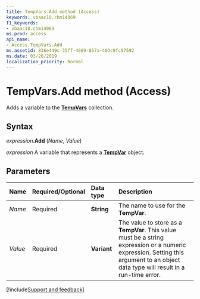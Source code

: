 ```yaml
---
title: TempVars.Add method (Access)
keywords: vbaac10.chm14069
f1_keywords:
- vbaac10.chm14069
ms.prod: access
api_name:
- Access.TempVars.Add
ms.assetid: 836e449c-35ff-4089-857a-403c9fc97592
ms.date: 03/26/2019
localization_priority: Normal
---
```



# TempVars.Add method (Access)

Adds a variable to the **[TempVars](Access.TempVars.md)** collection.


## Syntax

_expression_.**Add** (_Name_, _Value_)

_expression_ A variable that represents a **[TempVar](Access.TempVar.md)** object.


## Parameters

|Name|Required/Optional|Data type|Description|
|:-----|:-----|:-----|:-----|
| _Name_|Required|**String**|The name to use for the **TempVar**.|
| _Value_|Required|**Variant**|The value to store as a **TempVar**. This value must be a string expression or a numeric expression. Setting this argument to an object data type will result in a run-time error.|



[!include[Support and feedback](~/includes/feedback-boilerplate.md)]
